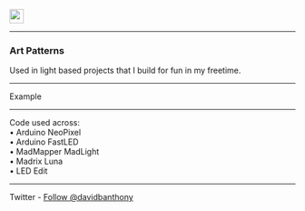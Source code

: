 <a href="http://davidbanthony.me" target="_blank"><img src="http://static1.squarespace.com/static/53d677d2e4b090e9cd5361cf/t/5854c52ec534a52513ac59ea/1481955228902/?format=original" height="25" alt=""></a>

<hr>

<h3>Art Patterns</h3>
<p>Used in light based projects that I build for fun in my freetime.</p>

<hr>
Example
<hr>

<p>Code used across:<br>
• Arduino NeoPixel<br>
• Arduino FastLED<br>
• MadMapper MadLight<br>
• Madrix Luna<br>
• LED Edit</p>
<hr>

<p>Twitter - <a href="https://twitter.com/davidbanthony" class="twitter-follow-button" data-show-count="false">Follow @davidbanthony</a><script async src="//platform.twitter.com/widgets.js" charset="utf-8"></script></p>
